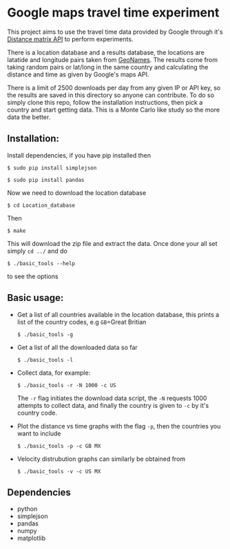 Google maps travel time experiment
==================================


This project aims to use the travel time data provided by Google through it's
[Distance matrix API](https://developers.google.com/maps/documentation/distancematrix/)
to perform experiments. 

There is a location database and a results database, the locations are latatide
 and longitude pairs taken from [GeoNames](www.geonames.org). The results come
from taking random pairs or lat/long in the same country and calculating the 
distance and time as given by Google's maps API.  

There is a limit of 2500 downloads per day from any given IP or API key, so the
results are saved in this directory so anyone can contribute. To do so simply
clone this repo, follow the installation instructions, then pick a country and
start getting data. This is a Monte Carlo like study so the more data the
better.

Installation:
------------
Install dependencies, if you have pip installed then

``$ sudo pip install simplejson``

``$ sudo pip install pandas``

Now we need to download the location database

``$ cd Location_database``

Then 

``$ make ``

This will download the zip file and extract the data. Once done your all set
simply `cd ../` and do

``$ ./basic_tools --help`` 

to see the options

Basic usage:
------------
+ Get a list of all countries available in the location database, this
  prints a list of the country codes, e.g `GB`=Great Britian 

  ``$ ./basic_tools -g ``

+ Get a list of all the downloaded data so far

  ``$ ./basic_tools -l``

+ Collect data, for example:

  ``$ ./basic_tools -r -N 1000 -c US``

  The `-r` flag initiates the download data script, the `-N` requests 1000
  attempts to collect data, and finally the country is given to `-c` by it's
  country code. 

+ Plot the distance vs time graphs with the flag `-p`, then the countries you
want to include

  ``$ ./basic_tools -p -c GB MX``

+ Velocity distrubution graphs can similarly be obtained from

  ``$ ./basic_tools -v -c US MX``


Dependencies
------------
+ python
+ simplejson
+ pandas
+ numpy
+ matplotlib


